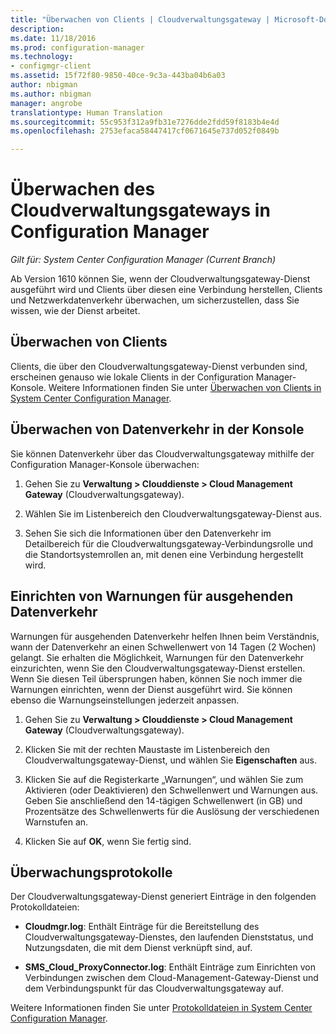 ```yaml
---
title: "Überwachen von Clients | Cloudverwaltungsgateway | Microsoft-Dokumentation"
description: 
ms.date: 11/18/2016
ms.prod: configuration-manager
ms.technology:
- configmgr-client
ms.assetid: 15f72f80-9850-40ce-9c3a-443ba04b6a03
author: nbigman
ms.author: nbigman
manager: angrobe
translationtype: Human Translation
ms.sourcegitcommit: 55c953f312a9fb31e7276dde2fdd59f8183b4e4d
ms.openlocfilehash: 2753efaca58447417cf0671645e737d052f0849b

---
```


# <a name="monitor-cloud-management-gateway-in-configuration-manager"></a>Überwachen des Cloudverwaltungsgateways in Configuration Manager

*Gilt für: System Center Configuration Manager (Current Branch)*

Ab Version 1610 können Sie, wenn der Cloudverwaltungsgateway-Dienst ausgeführt wird und Clients über diesen eine Verbindung herstellen, Clients und Netzwerkdatenverkehr überwachen, um sicherzustellen, dass Sie wissen, wie der Dienst arbeitet.

## <a name="monitor-clients"></a>Überwachen von Clients

Clients, die über den Cloudverwaltungsgateway-Dienst verbunden sind, erscheinen genauso wie lokale Clients in der Configuration Manager-Konsole. Weitere Informationen finden Sie unter [Überwachen von Clients in System Center Configuration Manager](monitor-clients.md).

## <a name="monitor-traffic-in-the-console"></a>Überwachen von Datenverkehr in der Konsole

Sie können Datenverkehr über das Cloudverwaltungsgateway mithilfe der Configuration Manager-Konsole überwachen:

1. Gehen Sie zu **Verwaltung > Clouddienste > Cloud Management Gateway** (Cloudverwaltungsgateway).

2. Wählen Sie im Listenbereich den Cloudverwaltungsgateway-Dienst aus.

3. Sehen Sie sich die Informationen über den Datenverkehr im Detailbereich für die Cloudverwaltungsgateway-Verbindungsrolle und die Standortsystemrollen an, mit denen eine Verbindung hergestellt wird.

## <a name="set-up-outbound-traffic-alerts"></a>Einrichten von Warnungen für ausgehenden Datenverkehr

Warnungen für ausgehenden Datenverkehr helfen Ihnen beim Verständnis, wann der Datenverkehr an einen Schwellenwert von 14 Tagen (2 Wochen) gelangt. Sie erhalten die Möglichkeit, Warnungen für den Datenverkehr einzurichten, wenn Sie den Cloudverwaltungsgateway-Dienst erstellen. Wenn Sie diesen Teil übersprungen haben, können Sie noch immer die Warnungen einrichten, wenn der Dienst ausgeführt wird. Sie können ebenso die Warnungseinstellungen jederzeit anpassen.

1. Gehen Sie zu **Verwaltung > Clouddienste > Cloud Management Gateway** (Cloudverwaltungsgateway).

2. Klicken Sie mit der rechten Maustaste im Listenbereich den Cloudverwaltungsgateway-Dienst, und wählen Sie **Eigenschaften** aus.

3. Klicken Sie auf die Registerkarte „Warnungen“, und wählen Sie zum Aktivieren (oder Deaktivieren) den Schwellenwert und Warnungen aus. Geben Sie anschließend den 14-tägigen Schwellenwert (in GB) und Prozentsätze des Schwellenwerts für die Auslösung der verschiedenen Warnstufen an.

4. Klicken Sie auf **OK**, wenn Sie fertig sind.

## <a name="monitor-logs"></a>Überwachungsprotokolle

Der Cloudverwaltungsgateway-Dienst generiert Einträge in den folgenden Protokolldateien:

-   **Cloudmgr.log**: Enthält Einträge für die Bereitstellung des Cloudverwaltungsgateway-Dienstes, den laufenden Dienststatus, und Nutzungsdaten, die mit dem Dienst verknüpft sind, auf.

-   **SMS\_Cloud\_ProxyConnector.log**: Enthält Einträge zum Einrichten von Verbindungen zwischen dem Cloud-Management-Gateway-Dienst und dem Verbindungspunkt für das Cloudverwaltungsgateway auf.

Weitere Informationen finden Sie unter [Protokolldateien in System Center Configuration Manager](/sccm/core/plan-design/hierarchy/log-files).



<!--HONumber=Dec16_HO3-->


